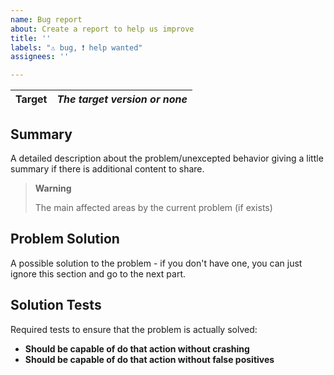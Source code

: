 ```yaml
---
name: Bug report
about: Create a report to help us improve
title: ''
labels: "⚠ bug, ❗ help wanted"
assignees: ''

---
```


| Target | *The target version or none* |
| ----------- | --------------------- |

## Summary

A detailed description about the problem/unexcepted behavior giving a little summary if there is additional content to share.

> **Warning**
>
> The main affected areas by the current problem (if exists)

## Problem Solution

A possible solution to the problem - if you don't have one, you can just ignore this section and go to the next part.

## Solution Tests

Required tests to ensure that the problem is actually solved:

- **Should be capable of do that action without crashing**
- **Should be capable of do that action without false positives**
